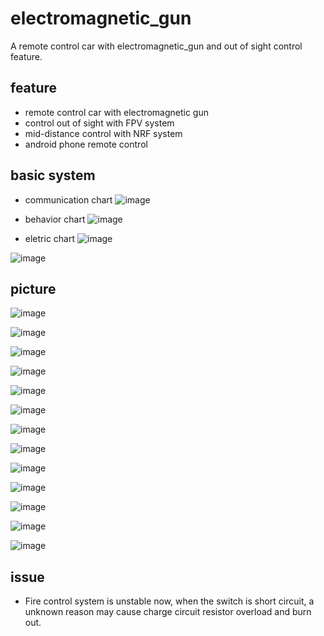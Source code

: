# electromagnetic_gun
A remote control car with electromagnetic_gun and out of sight control feature.

## feature
- remote control car with electromagnetic gun
- control out of sight with FPV system 
- mid-distance control with NRF system
- android phone remote control

## basic system
- communication chart
![image](https://github.com/huangtingway/electromagnetic_gun/blob/master/picture/Sheet_2.png)

- behavior chart
![image](https://github.com/huangtingway/electromagnetic_gun/blob/main/picture/car2-Page-1.png)

- eletric chart
![image](https://github.com/huangtingway/electromagnetic_gun/blob/main/design/eletric_maincar.png)

![image](https://github.com/huangtingway/electromagnetic_gun/blob/main/design/eletric_receiver.png)

## picture
![image](https://github.com/huangtingway/electromagnetic_gun/blob/main/picture/20230904_193052.jpg)

![image](https://github.com/huangtingway/electromagnetic_gun/blob/main/picture/20230819_175549.jpg)

![image](https://github.com/huangtingway/electromagnetic_gun/blob/main/picture/20230819_175603.jpg)

![image](https://github.com/huangtingway/electromagnetic_gun/blob/main/picture/20230819_175616.jpg)

![image](https://github.com/huangtingway/electromagnetic_gun/blob/main/picture/20230819_175636.jpg)

![image](https://github.com/huangtingway/electromagnetic_gun/blob/main/picture/20230819_175644.jpg)

![image](https://github.com/huangtingway/electromagnetic_gun/blob/main/picture/20230819_175658.jpg)

![image](https://github.com/huangtingway/electromagnetic_gun/blob/main/picture/20230904_193042.jpg)

![image](https://github.com/huangtingway/electromagnetic_gun/blob/main/picture/20230904_193122.jpg)

![image](https://github.com/huangtingway/electromagnetic_gun/blob/main/picture/20230904_193135.jpg)

![image](https://github.com/huangtingway/electromagnetic_gun/blob/main/picture/20230904_194545.jpg)

![image](https://github.com/huangtingway/electromagnetic_gun/blob/main/picture/Screenshot_20230904_212100_CarControl2.jpg)

![image](https://github.com/huangtingway/electromagnetic_gun/blob/main/picture/20230904_194929.jpg)

## issue
- Fire control system is unstable now, when the switch is short circuit, a unknown reason may cause charge circuit resistor overload and burn out.
